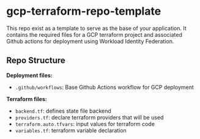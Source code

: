 # gcp-terraform-repo-template

This repo exist as a template to serve as the base of your application. It contains the required files for a GCP terraform project and associated Github actions for deployment using Workload Identity Federation.

## Repo Structure

**Deployment files:**

- `.github/workflows`: Base Github Actions workflow for GCP deployment

**Terraform files:**

- `backend.tf`: defines state file backend
- `providers.tf`: declare terraform providers that will be used
- `terraform.auto.tfvars`: input values for terraform code
- `variables.tf`: terraform variable declaration

